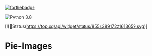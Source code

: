 [![forthebadge](https://forthebadge.com/images/badges/made-with-python.svg)](https://forthebadge.com)

[![Python 3.8](https://img.shields.io/badge/python-3.8-blue.svg)](https://www.python.org/downloads/release/python-380/)

[![🥧Status(https://top.gg/api/widget/status/855438917221613659.svg)]

# Pie-Images
